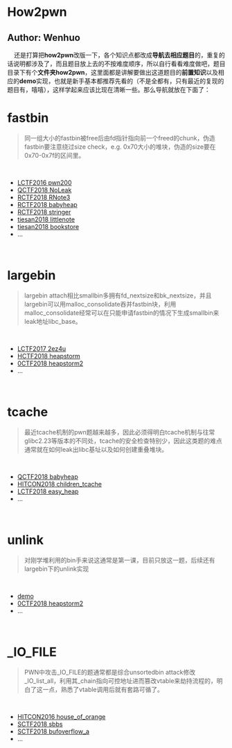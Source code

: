 # How2pwn
## Author: Wenhuo

&nbsp;&nbsp;&nbsp;&nbsp;还是打算把**how2pwn**改版一下，各个知识点都改成**导航去相应题目**的，重复的话说明都涉及了，而且题目放上去的不按难度顺序，所以自行看看难度做吧，题目目录下有个**文件夹how2pwn**，这里面都是讲解要做出这道题目的**前置知识**以及相应的**demo**实现，也就是新手基本都推荐先看的（不是全都有，只有最近的复现的题目有，嘻嘻），这样学起来应该比现在清晰一些。那么导航就放在下面了：

**fastbin**
======
> 同一组大小的fastbin被free后由fd指针指向前一个freed的chunk，伪造fastbin要注意绕过size check，e.g. 0x70大小的堆块，伪造的size要在0x70-0x7f的区间里。

</br>

- [LCTF2016 pwn200](https://github.com/fangdada/ctf/tree/master/how2pwn/house_of_spirit/lctf2016_pwn200)
- [QCTF2018 NoLeak](https://github.com/fangdada/ctf/tree/master/QCTF2018/NoLeak)
- [RCTF2018 RNote3](https://github.com/fangdada/ctf/tree/master/RCTF2018/RNote3)
- [RCTF2018 babyheap](https://github.com/fangdada/ctf/tree/master/RCTF2018/babyheap)
- [RCTF2018 stringer](https://github.com/fangdada/ctf/tree/master/RCTF2018/stringer)
- [tiesan2018 littlenote](https://github.com/fangdada/ctf/tree/master/tiesan2018/littlenote)
- [tiesan2018 bookstore](https://github.com/fangdada/ctf/tree/master/tiesan2018/bookstore)
- ...

</br>

**largebin**
=======
> largebin attach相比smallbin多拥有fd_nextsize和bk_nextsize，并且largebin可以用malloc_consolidate吞并fastbin块，利用malloc_consolidate经常可以在只能申请fastbin的情况下生成smallbin来leak地址libc_base。

</br>

- [LCTF2017 2ez4u](https://github.com/fangdada/ctf/tree/master/LCTF2017/largebin_2ez4u)
- [HCTF2018 heapstorm](https://github.com/fangdada/ctf/tree/master/HCTF2018/heapstorm)
- [0CTF2018 heapstorm2](https://github.com/fangdada/ctf/tree/master/0CTF2018/heapstorm2)
- ...

</br>


**tcache**
======
> 最近tcache机制的pwn题越来越多，因此必须得明白tcache机制与往常glibc2.23等版本的不同处，tcache的安全检查特别少，因此这类题的难点通常就在如何leak出libc基址以及如何创建重叠堆块。

</br>

- [QCTF2018 babyheap](https://github.com/fangdada/ctf/tree/master/QCTF2018/babyheap)
- [HITCON2018 children_tcache](https://github.com/fangdada/ctf/tree/master/HITCON2018/child_tcache)
- [LCTF2018 easy_heap](https://github.com/fangdada/ctf/tree/master/LCTF2018/easyheap)
- ...

</br>

**unlink**
=====
> 对刚学堆利用的bin手来说这通常是第一课，目前只放这一题，后续还有largebin下的unlink实现

</br>

- [demo](https://github.com/fangdada/ctf/tree/master/how2pwn/unsafe_unlink)
- [0CTF2018 heapstorm2](https://github.com/fangdada/ctf/tree/master/0CTF2018/heapstorm2)
- ...

</br>


**_IO_FILE**
=======
> PWN中攻击\_IO\_FILE的题通常都是综合unsortedbin attack修改\_IO\_list\_all，利用其\_chain指向可控地址进而篡改vtable来劫持流程的，明白了这一点，熟悉了vtable调用后就有套路可循了。

</br>

- [HITCON2016 house\_of\_orange](https://github.com/fangdada/ctf/tree/master/how2pwn/house_of_orange/hitcon2016)
- [SCTF2018 sbbs](https://github.com/fangdada/ctf/tree/master/SCTF2018/sbbs)
- [SCTF2018 bufoverflow\_a](https://github.com/fangdada/ctf/tree/master/SCTF2018/bufoverflow_a)
- ...

</br>

